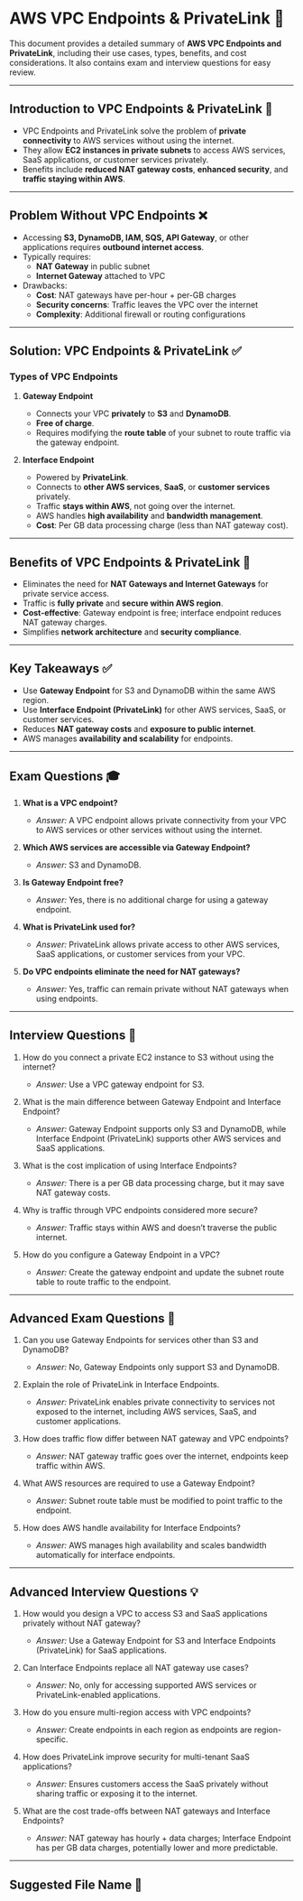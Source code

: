# AWS VPC Endpoints & PrivateLink 🚀

This document provides a detailed summary of **AWS VPC Endpoints and PrivateLink**, including their use cases, types, benefits, and cost considerations. It also contains exam and interview questions for easy review.

---

## Introduction to VPC Endpoints & PrivateLink 🤔

- VPC Endpoints and PrivateLink solve the problem of **private connectivity** to AWS services without using the internet.  
- They allow **EC2 instances in private subnets** to access AWS services, SaaS applications, or customer services privately.  
- Benefits include **reduced NAT gateway costs**, **enhanced security**, and **traffic staying within AWS**.

---

## Problem Without VPC Endpoints ❌

- Accessing **S3, DynamoDB, IAM, SQS, API Gateway**, or other applications requires **outbound internet access**.  
- Typically requires:
  - **NAT Gateway** in public subnet
  - **Internet Gateway** attached to VPC  
- Drawbacks:
  - **Cost**: NAT gateways have per-hour + per-GB charges  
  - **Security concerns**: Traffic leaves the VPC over the internet  
  - **Complexity**: Additional firewall or routing configurations  

---

## Solution: VPC Endpoints & PrivateLink ✅

### Types of VPC Endpoints

1. **Gateway Endpoint**
   - Connects your VPC **privately** to **S3** and **DynamoDB**.  
   - **Free of charge**.  
   - Requires modifying the **route table** of your subnet to route traffic via the gateway endpoint.  

2. **Interface Endpoint**
   - Powered by **PrivateLink**.  
   - Connects to **other AWS services**, **SaaS**, or **customer services** privately.  
   - Traffic **stays within AWS**, not going over the internet.  
   - AWS handles **high availability** and **bandwidth management**.  
   - **Cost**: Per GB data processing charge (less than NAT gateway cost).  

---

## Benefits of VPC Endpoints & PrivateLink 🌟

- Eliminates the need for **NAT Gateways and Internet Gateways** for private service access.  
- Traffic is **fully private** and **secure within AWS region**.  
- **Cost-effective**: Gateway endpoint is free; interface endpoint reduces NAT gateway charges.  
- Simplifies **network architecture** and **security compliance**.  

---

## Key Takeaways ✅

- Use **Gateway Endpoint** for S3 and DynamoDB within the same AWS region.  
- Use **Interface Endpoint (PrivateLink)** for other AWS services, SaaS, or customer services.  
- Reduces **NAT gateway costs** and **exposure to public internet**.  
- AWS manages **availability and scalability** for endpoints.  

---

## Exam Questions 🎓

1. **What is a VPC endpoint?**  
   - *Answer:* A VPC endpoint allows private connectivity from your VPC to AWS services or other services without using the internet.

2. **Which AWS services are accessible via Gateway Endpoint?**  
   - *Answer:* S3 and DynamoDB.

3. **Is Gateway Endpoint free?**  
   - *Answer:* Yes, there is no additional charge for using a gateway endpoint.

4. **What is PrivateLink used for?**  
   - *Answer:* PrivateLink allows private access to other AWS services, SaaS applications, or customer services from your VPC.

5. **Do VPC endpoints eliminate the need for NAT gateways?**  
   - *Answer:* Yes, traffic can remain private without NAT gateways when using endpoints.

---

## Interview Questions 💼

1. How do you connect a private EC2 instance to S3 without using the internet?  
   - *Answer:* Use a VPC gateway endpoint for S3.

2. What is the main difference between Gateway Endpoint and Interface Endpoint?  
   - *Answer:* Gateway Endpoint supports only S3 and DynamoDB, while Interface Endpoint (PrivateLink) supports other AWS services and SaaS applications.

3. What is the cost implication of using Interface Endpoints?  
   - *Answer:* There is a per GB data processing charge, but it may save NAT gateway costs.

4. Why is traffic through VPC endpoints considered more secure?  
   - *Answer:* Traffic stays within AWS and doesn’t traverse the public internet.

5. How do you configure a Gateway Endpoint in a VPC?  
   - *Answer:* Create the gateway endpoint and update the subnet route table to route traffic to the endpoint.

---

## Advanced Exam Questions 🧠

1. Can you use Gateway Endpoints for services other than S3 and DynamoDB?  
   - *Answer:* No, Gateway Endpoints only support S3 and DynamoDB.

2. Explain the role of PrivateLink in Interface Endpoints.  
   - *Answer:* PrivateLink enables private connectivity to services not exposed to the internet, including AWS services, SaaS, and customer applications.

3. How does traffic flow differ between NAT gateway and VPC endpoints?  
   - *Answer:* NAT gateway traffic goes over the internet, endpoints keep traffic within AWS.

4. What AWS resources are required to use a Gateway Endpoint?  
   - *Answer:* Subnet route table must be modified to point traffic to the endpoint.

5. How does AWS handle availability for Interface Endpoints?  
   - *Answer:* AWS manages high availability and scales bandwidth automatically for interface endpoints.

---

## Advanced Interview Questions 💡

1. How would you design a VPC to access S3 and SaaS applications privately without NAT gateway?  
   - *Answer:* Use a Gateway Endpoint for S3 and Interface Endpoints (PrivateLink) for SaaS applications.

2. Can Interface Endpoints replace all NAT gateway use cases?  
   - *Answer:* No, only for accessing supported AWS services or PrivateLink-enabled applications.

3. How do you ensure multi-region access with VPC endpoints?  
   - *Answer:* Create endpoints in each region as endpoints are region-specific.

4. How does PrivateLink improve security for multi-tenant SaaS applications?  
   - *Answer:* Ensures customers access the SaaS privately without sharing traffic or exposing it to the internet.

5. What are the cost trade-offs between NAT gateways and Interface Endpoints?  
   - *Answer:* NAT gateway has hourly + data charges; Interface Endpoint has per GB data charges, potentially lower and more predictable.

---

## Suggested File Name 📂


